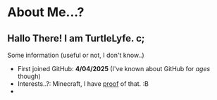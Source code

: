 # About Me...?
## Hallo There! I am TurtleLyfe. c;

Some information (useful or not, I don't know..)
- First joined GitHub: **4/04/2025** (I've known about GitHub for *ages* though)
- Interests..?: Minecraft, I have <a href="https://www.planetminecraft.com/member/ellie_pix_s/">proof</a> of that. :B
- 
